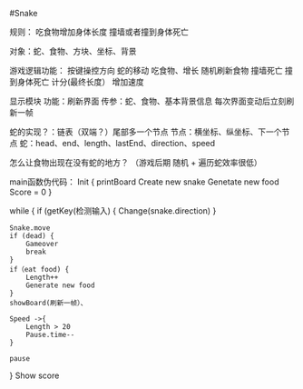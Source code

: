 #Snake

规则：
吃食物增加身体长度
撞墙或者撞到身体死亡

对象：蛇、食物、方块、坐标、背景

游戏逻辑功能：
按键操控方向
蛇的移动
吃食物、增长
随机刷新食物
撞墙死亡
撞到身体死亡
计分(最终长度）
增加速度

显示模块
功能：刷新界面
传参：蛇、食物、基本背景信息
每次界面变动后立刻刷新一帧

蛇的实现？：链表（双端？）尾部多一个节点
节点：横坐标、纵坐标、下一个节点
蛇：head、end、length、lastEnd、direction、speed

怎么让食物出现在没有蛇的地方？
（游戏后期 随机 + 遍历蛇效率很低）


main函数伪代码：
Init {
    printBoard
    Create new snake
    Genetate new food
    Score = 0
}

while {
    if (getKey(检测输入) {
        Change(snake.direction)
    }
    
    Snake.move
    if (dead) {
        Gameover
        break
    }
    if（eat food) {
        Length++
        Generate new food
    }
    showBoard(刷新一帧）、
    
    Speed ->{
        Length > 20
        Pause.time--
    }   

    pause
}
Show score



